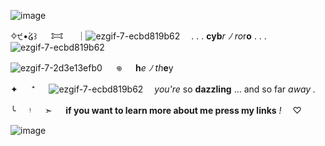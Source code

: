  ![image](https://media.discordapp.net/attachments/1202801961099862026/1326801518183059509/image_2025-01-08_233521758_optimized.png?ex=6780bfb4&is=677f6e34&hm=fc0b882a21d6b59573c915d3620d76cacfaea662c43bef0670146e379f7cf1c5&=&format=webp&quality=lossless&width=826&height=331)




✧੯•́໒꒱ 　 𐂯 　 ｜![ezgif-7-ecbd819b62](https://file.garden/Zj8MKPoh-G9Y8EJE/pixels/blue/IMG_6206.gif)　 . . . **cyb***r* *ﾉ* *ro*r**o** . . .  ![ezgif-7-ecbd819b62](https://file.garden/Zj8MKPoh-G9Y8EJE/pixels/blue/IMG_6207.gif)
 
![ezgif-7-2d3e13efb0](https://files.catbox.moe/khpg1p.gif)
 　 𖦹 　 **h***e* *ﾉ* *th***e**y

✦ 　 ⁺ 　 ![ezgif-7-ecbd819b62](https://64.media.tumblr.com/597420e68695eb5d2d1ab285d4c7ebeb/tumblr_inline_q1n1krFmA81wd8xpo_500.png)
  　*you're* so **dazzling** ... and so far *away .*

╰ 　 ᵎ 　 ➣ 　 **if you want to learn more about me press my links** *!*　 ♡



![image](https://media.discordapp.net/attachments/1202801961099862026/1326801733145333881/image_2025-01-08_233613505_optimized.png?ex=6780bfe7&is=677f6e67&hm=f35c8411e0dc81290a6bb76c0e3f1029d7ae20ae2ab95754ea449f090437d2c1&=&format=webp&quality=lossless&width=826&height=331)

















